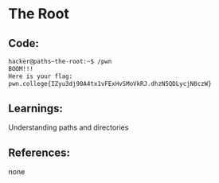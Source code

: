 # The Root
## Code:
```bash
hacker@paths~the-root:~$ /pwn
BOOM!!!
Here is your flag:
pwn.college{IZyu3dj90A4tx1vFExHvSMoVkRJ.dhzN5QDLycjN0czW}
```
## Learnings:
Understanding paths and directories

## References:
none
